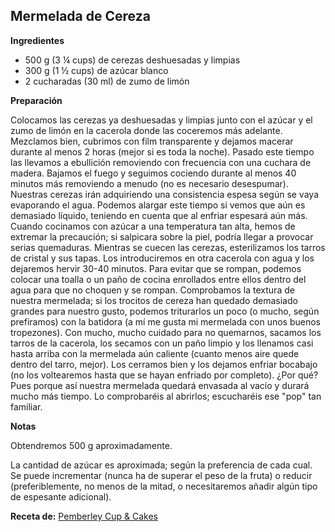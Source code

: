 ## Mermelada de Cereza

**Ingredientes**

- 500 g (3 ¼ cups) de cerezas deshuesadas y limpias
- 300 g (1 ½ cups) de azúcar blanco
- 2 cucharadas (30 ml) de zumo de limón

**Preparación**

Colocamos las cerezas ya deshuesadas y limpias junto con el azúcar y el zumo de limón en la cacerola donde las coceremos más adelante. Mezclamos bien, cubrimos con film transparente y dejamos macerar durante al menos 2 horas (mejor si es toda la noche).
Pasado este tiempo las llevamos a ebullición removiendo con frecuencia con una cuchara de madera. Bajamos el fuego y seguimos cociendo durante al menos 40 minutos más removiendo a menudo (no es necesario desespumar). Nuestras cerezas irán adquiriendo una consistencia espesa según se vaya evaporando el agua. Podemos alargar este tiempo si vemos que aún es demasiado líquido, teniendo en cuenta que al enfriar espesará aún más. Cuando cocinamos con azúcar a una temperatura tan alta, hemos de extremar la precaución; si salpicara sobre la piel, podría llegar a provocar serias quemaduras.
Mientras se cuecen las cerezas, esterilizamos los tarros de cristal y sus tapas. Los introduciremos en otra cacerola con agua y los dejaremos hervir 30-40 minutos. Para evitar que se rompan, podemos colocar una toalla o un paño de cocina enrollados entre ellos dentro del agua para que no choquen y se rompan.
Comprobamos la textura de nuestra mermelada; si los trocitos de cereza han quedado demasiado grandes para nuestro gusto, podemos triturarlos un poco (o mucho, según prefiramos) con la batidora (a mí me gusta mi mermelada con unos buenos tropezones).
Con mucho, mucho cuidado para no quemarnos, sacamos los tarros de la cacerola, los secamos con un paño limpio y los llenamos casi hasta arriba con la mermelada aún caliente (cuanto menos aire quede dentro del tarro, mejor). Los cerramos bien y los dejamos enfriar bocabajo (no los voltearemos hasta que se hayan enfriado por completo). ¿Por qué? Pues porque así nuestra mermelada quedará envasada al vacío y durará mucho más tiempo. Lo comprobaréis al abrirlos; escucharéis ese "pop" tan familiar.

**Notas**

Obtendremos 500 g aproximadamente.

La cantidad de azúcar es aproximada; según la preferencia de cada cual. Se puede incrementar (nunca ha de superar el peso de la fruta) o reducir (preferiblemente, no menos de la mitad, o necesitaremos añadir algún tipo de espesante adicional).

**Receta de:** [Pemberley Cup & Cakes](http://pemberleycupandcakes.com/2013/06/09/mermelada-de-cereza/)